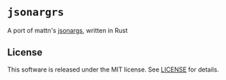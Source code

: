 # `jsonargrs`
A port of mattn's [jsonargs](https://github.com/mattn/jsonargs), written in Rust

## License
This software is released under the MIT license.
See [LICENSE](LICENSE) for details.
